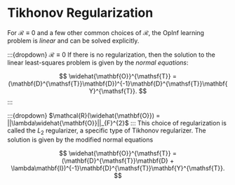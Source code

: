 # Tikhonov Regularization

For $\mathcal{R}\equiv 0$ and a few other common choices of $\mathcal{R}$, the OpInf learning problem is _linear_ and can be solved explicitly.

:::{dropdown} $\mathcal{R} \equiv 0$
If there is no regularization, then the solution to the linear least-squares problem is given by the _normal equations_:

$$
\widehat{\mathbf{O}}^{\mathsf{T}}
= (\mathbf{D}^{\mathsf{T}}\mathbf{D})^{-1}\mathbf{D}^{\mathsf{T}}\mathbf{Y}^{\mathsf{T}}.
$$
:::

:::{dropdown} $\mathcal{R}(\widehat{\mathbf{O}}) = ||\lambda\widehat{\mathbf{O}}||_{F}^{2}$
:::
This choice of regularization is called the $L_{2}$ regularizer, a specific type of Tikhonov regularizer.
The solution is given by the modified normal equations

$$
\widehat{\mathbf{O}}^{\mathsf{T}}
= (\mathbf{D}^{\mathsf{T}}\mathbf{D} + \lambda\mathbf{I})^{-1}\mathbf{D}^{\mathsf{T}}\mathbf{Y}^{\mathsf{T}}.
$$